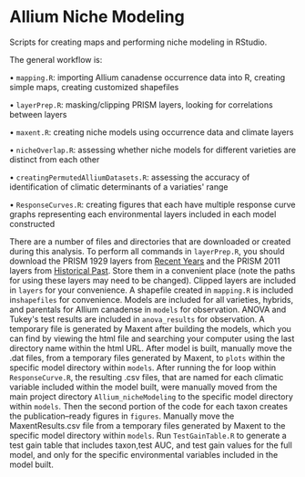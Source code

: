 # Allium Niche Modeling

Scripts for creating maps and performing niche modeling in RStudio.

The general workflow is:

•	`mapping.R`: importing Allium canadense occurrence data into R, creating simple maps, creating customized shapefiles

•	`layerPrep.R`: masking/clipping PRISM layers, looking for correlations between layers

•	`maxent.R`: creating niche models using occurrence data and climate layers

•	`nicheOverlap.R`: assessing whether niche models for different varieties are distinct from each other

• `creatingPermutedAlliumDatasets.R`: assessing the accuracy of identification of climatic determinants of a variaties' range

• `ResponseCurves.R`: creating figures that each have multiple response curve graphs representing each environmental layers included in each model constructed

There are a number of files and directories that are downloaded or created during this analysis. To perform all commands in `layerPrep.R`, you should download the PRISM 1929 layers from [Recent Years](http://prism.oregonstate.edu/recent/) and the PRISM 2011 layers from [Historical Past](http://prism.oregonstate.edu/historical/). Store them in a convenient place (note the paths for using these layers may need to be changed). Clipped layers are included in `layers` for your convenience. A shapefile created in `mapping.R` is included in`shapefiles` for convenience. Models are included for all varieties, hybrids, and parentals for Allium canadense in `models` for observation. ANOVA and Tukey's test results are included in `anova_results` for observation. A temporary file is generated by Maxent after building the models, which you can find by viewing the html file and searching your computer using the last directory name within the html URL. After model is built, manually move the .dat files, from a temporary files generated by Maxent, to `plots` within the specific model directory within `models`. After running the for loop within `ResponseCurve.R`, the resulting .csv files, that are named for each climatic variable included within the model built, were manually moved from the main project directory `Allium_nicheModeling` to the specific model directory within `models`. Then the second portion of the code for each taxon creates the publication–ready figures in `figures`. Manually move the MaxentResults.csv file from a temporary files generated by Maxent to the specific model directory within `models`. Run `TestGainTable.R` to generate a test gain table that includes taxon,test AUC, and test gain values for the full model, and only for the specific environmental variables included in the model built. 

